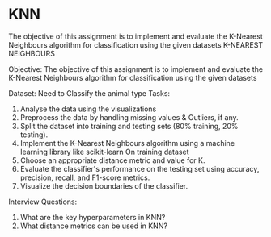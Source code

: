 # KNN
The objective of this assignment is to implement and evaluate the K-Nearest Neighbours algorithm for classification using the given datasets
K-NEAREST NEIGHBOURS

Objective: 
The objective of this assignment is to implement and evaluate the K-Nearest Neighbours algorithm for classification using the given datasets

Dataset:
Need to Classify the animal type
Tasks:
1. Analyse the data using the visualizations
2. Preprocess the data by handling missing values & Outliers, if any.
3. Split the dataset into training and testing sets (80% training, 20% testing).
4. Implement the K-Nearest Neighbours algorithm using a machine learning library like scikit-learn On training dataset
5. Choose an appropriate distance metric and value for K.
6. Evaluate the classifier's performance on the testing set using accuracy, precision, recall, and F1-score metrics.
7. Visualize the decision boundaries of the classifier.

Interview Questions:
1. What are the key hyperparameters in KNN?
2. What distance metrics can be used in KNN?

